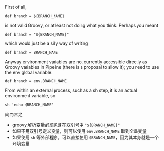 
First of all,

`def branch = ${BRANCH_NAME}`

is not valid Groovy, or at least not doing what you think. Perhaps you meant

`def branch = "${BRANCH_NAME}"`

which would just be a silly way of writing

`def branch = BRANCH_NAME`

Anyway environment variables are not currently accessible directly as Groovy variables in Pipeline (there is a proposal to allow it); you need to use the env global variable:

`def branch = env.BRANCH_NAME`

From within an external process, such as a sh step, it is an actual environment variable, so

`sh 'echo $BRANCH_NAME'`

简而言之
- groovy 解析变量必须包含在双引号中 `"${BRANCH_NAME}"`
- 如果不用双引号定义变量，则可以使用 `env.BRANCH_NAME` 取到全局变量
- 如果使用 `sh` 等外部程序，可以直接使用 `$BRANCH_NAME`，因为其本身就是一个环境变量